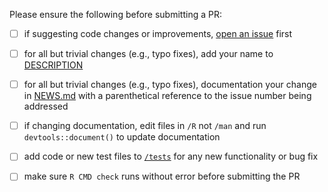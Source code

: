 Please ensure the following before submitting a PR:

 - [ ] if suggesting code changes or improvements, [open an issue](https://github.com/cloudyr/aws.sns/issues/new) first
 - [ ] for all but trivial changes (e.g., typo fixes), add your name to [DESCRIPTION](https://github.com/cloudyr/aws.sns/blob/master/DESCRIPTION)
 - [ ] for all but trivial changes (e.g., typo fixes), documentation your change in [NEWS.md](https://github.com/cloudyr/aws.sns/blob/master/NEWS.md) with a parenthetical reference to the issue number being addressed
 - [ ] if changing documentation, edit files in `/R` not `/man` and run `devtools::document()` to update documentation
 - [ ] add code or new test files to [`/tests`](https://github.com/cloudyr/aws.sns/tree/master/tests/testthat) for any new functionality or bug fix
 - [ ] make sure `R CMD check` runs without error before submitting the PR

